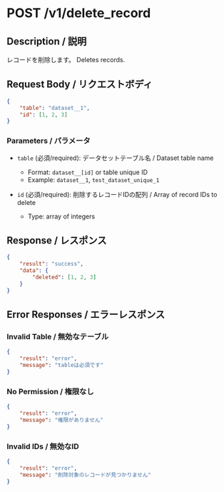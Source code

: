 # POST /v1/delete_record

## Description / 説明
レコードを削除します。
Deletes records.

## Request Body / リクエストボディ
```json
{
    "table": "dataset__1",
    "id": [1, 2, 3]
}
```

### Parameters / パラメータ
- `table` (必須/required): データセットテーブル名 / Dataset table name
  - Format: `dataset__[id]` or table unique ID
  - Example: `dataset__1`, `test_dataset_unique_1`

- `id` (必須/required): 削除するレコードIDの配列 / Array of record IDs to delete
  - Type: array of integers

## Response / レスポンス
```json
{
    "result": "success",
    "data": {
        "deleted": [1, 2, 3]
    }
}
```

## Error Responses / エラーレスポンス

### Invalid Table / 無効なテーブル
```json
{
    "result": "error",
    "message": "tableは必須です"
}
```

### No Permission / 権限なし
```json
{
    "result": "error",
    "message": "権限がありません"
}
```

### Invalid IDs / 無効なID
```json
{
    "result": "error",
    "message": "削除対象のレコードが見つかりません"
}
```
